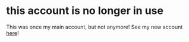 # this account is no longer in use

This was once my main account, but not anymore! See my new account [here](https://github.com/krozzi)!

